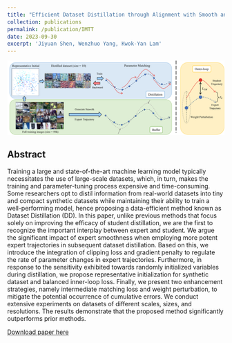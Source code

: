 ```yaml
---
title: "Efficient Dataset Distillation through Alignment with Smooth and High-Quality Expert Trajectories"
collection: publications
permalink: /publication/IMTT
date: 2023-09-30
excerpt: 'Jiyuan Shen, Wenzhuo Yang, Kwok-Yan Lam'
---
```


<center><img src="../files/iMTT.png" style="zoom: 80%;" /></center>

## Abstract

Training a large and state-of-the-art machine learning model typically necessitates the use of large-scale datasets, which, in turn, makes the training and parameter-tuning process expensive and time-consuming. Some researchers opt to distil information from real-world datasets into tiny and compact synthetic datasets while maintaining their ability to train a well-performing model, hence proposing a data-efficient method known as Dataset Distillation (DD). In this paper, unlike previous methods that focus solely on improving the efficacy of student distillation, we are the first to recognize the important interplay between expert and student. We argue the significant impact of expert smoothness when employing more potent expert trajectories in subsequent dataset distillation. Based on this, we introduce the integration of clipping loss and gradient penalty to regulate the rate of parameter changes in expert trajectories. Furthermore, in response to the sensitivity exhibited towards randomly initialized variables during distillation, we propose representative initialization for synthetic dataset and balanced inner-loop loss. Finally, we present two enhancement strategies, namely intermediate matching loss and weight perturbation, to mitigate the potential occurrence of cumulative errors. We conduct extensive experiments on datasets of different scales, sizes, and resolutions. The results demonstrate that the proposed method significantly outperforms prior methods.


[Download paper here](https://arxiv.org/abs/2310.10541)
